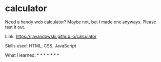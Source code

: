 # calculator

Need a handy web calculator? Maybe not, but I made one anyways. Please test it out.

Link: https://jlavandowski.github.io/calculator

Skills used: HTML, CSS, JavaScript

What I learned:
* 
* 
* 
* 
* 
* 
* 
